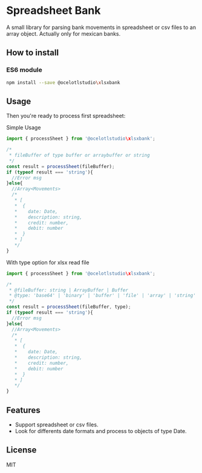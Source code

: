 # Spreadsheet Bank

A small library for parsing bank movements in spreadsheet or csv files to an array object. Actually only for mexican banks.

## How to install

### ES6 module

```bash
npm install --save @ocelotlstudio\xlsxbank
```

## Usage

Then you're ready to process first spreadsheet:

Simple Usage
```javascript
import { processSheet } from '@ocelotlstudio\xlsxbank';

/* 
 * fileBuffer of type buffer or arraybuffer or string
 */
const result = processSheet(fileBuffer);
if (typeof result === 'string'){
  //Error msg
}else{
  //Array<Movements>
  /*
   * [
   *  { 
   *    date: Date,
   *    description: string,
   *    credit: number,
   *    debit: number 
   *  }
   * ]
   */
}
```

With type option for xlsx read file
```javascript
import { processSheet } from '@ocelotlstudio\xlsxbank';

/* 
 * @fileBuffer: string | ArrayBuffer | Buffer
 * @type: 'base64' | 'binary' | 'buffer' | 'file' | 'array' | 'string'
 */
const result = processSheet(fileBuffer, type);
if (typeof result === 'string'){
  //Error msg
}else{
  //Array<Movements>
  /*
   * [
   *  { 
   *    date: Date,
   *    description: string,
   *    credit: number,
   *    debit: number 
   *  }
   * ]
   */
}
```
## Features

* Support spreadsheet or csv files.
* Look for differents date formats and process to objects of type Date.

## License

MIT
